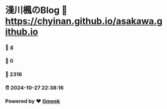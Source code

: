 # 淺川楓のBlog :link: https://chyinan.github.io/asakawa.github.io 
### :page_facing_up: [4](https://chyinan.github.io/asakawa.github.io/tag.html) 
### :speech_balloon: 0 
### :hibiscus: 2316 
### :alarm_clock: 2024-10-27 22:38:16 
### Powered by :heart: [Gmeek](https://github.com/Meekdai/Gmeek)

